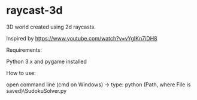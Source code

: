 # raycast-3d
 
3D world created using 2d raycasts.

Inspired by https://www.youtube.com/watch?v=vYgIKn7iDH8

Requirements: 

Python 3.x and pygame installed

How to use:

open command line (cmd on Windows) -> type: python (Path, where File is saved)\SudokuSolver.py
